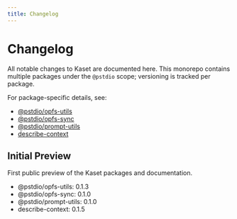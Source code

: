 ```yaml
---
title: Changelog
---
```


# Changelog

All notable changes to Kaset are documented here. This monorepo contains multiple packages under the `@pstdio` scope; versioning is tracked per package.

For package-specific details, see:

- [@pstdio/opfs-utils](/packages/opfs-utils)
- [@pstdio/opfs-sync](/packages/opfs-sync)
- [@pstdio/prompt-utils](/packages/prompt-utils)
- [describe-context](/packages/describe-context)

## Initial Preview

First public preview of the Kaset packages and documentation.

- @pstdio/opfs-utils: 0.1.3
- @pstdio/opfs-sync: 0.1.0
- @pstdio/prompt-utils: 0.1.0
- describe-context: 0.1.5
